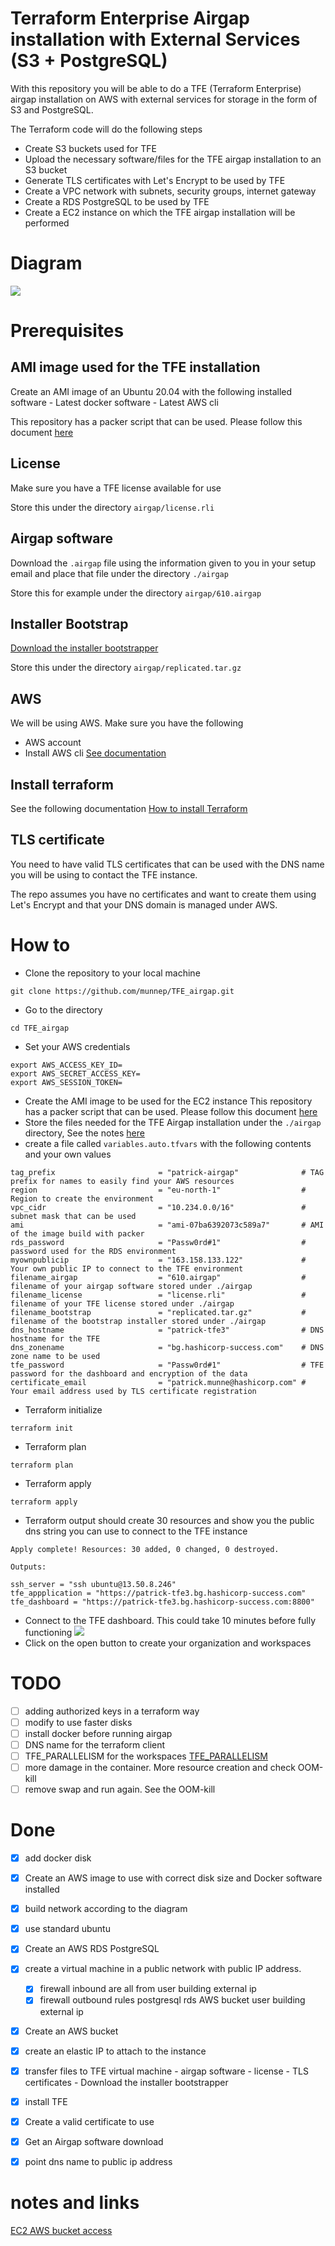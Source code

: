 # Terraform Enterprise Airgap installation with External Services (S3 + PostgreSQL)

With this repository you will be able to do a TFE (Terraform Enterprise) airgap installation on AWS with external services for storage in the form of S3 and PostgreSQL. 

The Terraform code will do the following steps

- Create S3 buckets used for TFE
- Upload the necessary software/files for the TFE airgap installation to an S3 bucket
- Generate TLS certificates with Let's Encrypt to be used by TFE
- Create a VPC network with subnets, security groups, internet gateway
- Create a RDS PostgreSQL to be used by TFE
- Create a EC2 instance on which the TFE airgap installation will be performed

# Diagram

![](diagram/diagram-airgap.png)  

# Prerequisites

## AMI image used for the TFE installation
Create an AMI image of an Ubuntu 20.04 with the following installed software
    - Latest docker software
    - Latest AWS cli 

This repository has a packer script that can be used. Please follow this document [here](./packer_image_docker_installed/README.md)

## License
Make sure you have a TFE license available for use

Store this under the directory `airgap/license.rli`

## Airgap software
Download the `.airgap` file using the information given to you in your setup email and place that file under the directory `./airgap`

Store this for example under the directory `airgap/610.airgap`

## Installer Bootstrap
[Download the installer bootstrapper](https://install.terraform.io/airgap/latest.tar.gz)

Store this under the directory `airgap/replicated.tar.gz`

## AWS
We will be using AWS. Make sure you have the following
- AWS account  
- Install AWS cli [See documentation](https://docs.aws.amazon.com/cli/latest/userguide/install-cliv2.html)

## Install terraform  
See the following documentation [How to install Terraform](https://learn.hashicorp.com/tutorials/terraform/install-cli)

## TLS certificate
You need to have valid TLS certificates that can be used with the DNS name you will be using to contact the TFE instance.  
  
The repo assumes you have no certificates and want to create them using Let's Encrypt and that your DNS domain is managed under AWS. 



# How to

- Clone the repository to your local machine
```
git clone https://github.com/munnep/TFE_airgap.git
```
- Go to the directory
```
cd TFE_airgap
```
- Set your AWS credentials
```
export AWS_ACCESS_KEY_ID=
export AWS_SECRET_ACCESS_KEY=
export AWS_SESSION_TOKEN=
```
- Create the AMI image to be used for the EC2 instance
This repository has a packer script that can be used. Please follow this document [here](./packer_image_docker_installed/README.md) 
- Store the files needed for the TFE Airgap installation under the `./airgap` directory, See the notes [here](./airgap/README.md)
- create a file called `variables.auto.tfvars` with the following contents and your own values
```
tag_prefix                       = "patrick-airgap"              # TAG prefix for names to easily find your AWS resources
region                           = "eu-north-1"                  # Region to create the environment
vpc_cidr                         = "10.234.0.0/16"               # subnet mask that can be used 
ami                              = "ami-07ba6392073c589a7"       # AMI of the image build with packer 
rds_password                     = "Passw0rd#1"                  # password used for the RDS environment
myownpublicip                    = "163.158.133.122"             # Your own public IP to connect to the TFE environment
filename_airgap                  = "610.airgap"                  # filename of your airgap software stored under ./airgap
filename_license                 = "license.rli"                 # filename of your TFE license stored under ./airgap
filename_bootstrap               = "replicated.tar.gz"           # filename of the bootstrap installer stored under ./airgap
dns_hostname                     = "patrick-tfe3"                # DNS hostname for the TFE
dns_zonename                     = "bg.hashicorp-success.com"    # DNS zone name to be used
tfe_password                     = "Passw0rd#1"                  # TFE password for the dashboard and encryption of the data 
certificate_email                = "patrick.munne@hashicorp.com" # Your email address used by TLS certificate registration
```
- Terraform initialize
```
terraform init
```
- Terraform plan
```
terraform plan
```
- Terraform apply
```
terraform apply
```
- Terraform output should create 30 resources and show you the public dns string you can use to connect to the TFE instance
```
Apply complete! Resources: 30 added, 0 changed, 0 destroyed.

Outputs:

ssh_server = "ssh ubuntu@13.50.8.246"
tfe_appplication = "https://patrick-tfe3.bg.hashicorp-success.com"
tfe_dashboard = "https://patrick-tfe3.bg.hashicorp-success.com:8800"
```
- Connect to the TFE dashboard. This could take 10 minutes before fully functioning
![](media/20220516105301.png)   
- Click on the open button to create your organization and workspaces














# TODO
- [ ] adding authorized keys in a terraform way
- [ ] modify to use faster disks
- [ ] install docker before running airgap
- [ ] DNS name for the terraform client
- [ ] TFE_PARALLELISM for the workspaces [TFE_PARALLELISM](https://www.terraform.io/cloud-docs/workspaces/variables#parallelism)
- [ ] more damage in the container. More resource creation and check OOM-kill
- [ ] remove swap and run again. See the OOM-kill

# Done
- [x] add docker disk
- [x] Create an AWS image to use with correct disk size and Docker software installed
- [x] build network according to the diagram
- [x] use standard ubuntu 
- [x] Create an AWS RDS PostgreSQL
- [x] create a virtual machine in a public network with public IP address.
    - [x] firewall inbound are all from user building external ip
    - [x] firewall outbound rules
          postgresql rds
          AWS bucket
          user building external ip
- [x] Create an AWS bucket
- [x] create an elastic IP to attach to the instance
- [x] transfer files to TFE virtual machine
      - airgap software
      - license
      - TLS certificates
      - Download the installer bootstrapper
- [x] install TFE
- [x] Create a valid certificate to use 
- [x] Get an Airgap software download
- [x] point dns name to public ip address




# notes and links
[EC2 AWS bucket access](https://aws.amazon.com/premiumsupport/knowledge-center/ec2-instance-access-s3-bucket/)